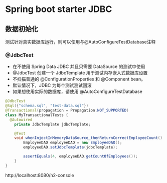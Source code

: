 
# Spring boot starter JDBC

## 数据初始化

测试针对真实数据库运行，则可以使用与@AutoConfigureTestDatabase注释

### @JdbcTest

- 在不使用 Spring Data JDBC 并且只需要 DataSource 的测试中使用
- @JdbcTest 创建一个 JdbcTemplate 用于测试内存嵌入式数据库设置
- 不扫描普通的 @ConfigurationProperties 和 @Component bean。
- 默认情况下，JDBC 为每个测试测试回滚
- 如果想使用实际的数据库，请使用 @AutoConfigureTestDatabase

```java
@JdbcTest
@Sql({"schema.sql", "test-data.sql"})
@Transactional(propagation = Propagation.NOT_SUPPORTED)
class MyTransactionalTests {
  @Autowired
    private JdbcTemplate jdbcTemplate;

    @Test
    void whenInjectInMemoryDataSource_thenReturnCorrectEmployeeCount() {
        EmployeeDAO employeeDAO = new EmployeeDAO();
        employeeDAO.setJdbcTemplate(jdbcTemplate);

        assertEquals(4, employeeDAO.getCountOfEmployees());
    }
}
```

http://localhost:8080/h2-console